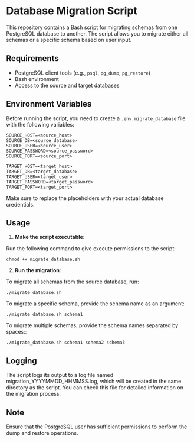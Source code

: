 # Database Migration Script

This repository contains a Bash script for migrating schemas from one PostgreSQL database to another. The script allows you to migrate either all schemas or a specific schema based on user input.

## Requirements

- PostgreSQL client tools (e.g., `psql`, `pg_dump`, `pg_restore`)
- Bash environment
- Access to the source and target databases

## Environment Variables

Before running the script, you need to create a `.env.migrate_database` file with the following variables:

```
SOURCE_HOST=<source_host> 
SOURCE_DB=<source_database> 
SOURCE_USER=<source_user> 
SOURCE_PASSWORD=<source_password> 
SOURCE_PORT=<source_port> 

TARGET_HOST=<target_host> 
TARGET_DB=<target_database> 
TARGET_USER=<target_user> 
TARGET_PASSWORD=<target_password> 
TARGET_PORT=<target_port>
```

Make sure to replace the placeholders with your actual database credentials.

## Usage

1. **Make the script executable**:

Run the following command to give execute permissions to the script:

```
chmod +x migrate_database.sh
```
   
2. **Run the migration**:

To migrate all schemas from the source database, run:

```
./migrate_database.sh
```

To migrate a specific schema, provide the schema name as an argument:

```
./migrate_database.sh schema1
```

To migrate multiple schemas, provide the schema names separated by spaces::

```
./migrate_database.sh schema1 schema2 schema3
```

## Logging
The script logs its output to a log file named migration_YYYYMMDD_HHMMSS.log, which will be created in the same directory as the script. You can check this file for detailed information on the migration process.

## Note
Ensure that the PostgreSQL user has sufficient permissions to perform the dump and restore operations.



